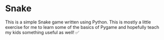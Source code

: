 # Snake

This is a simple Snake game written using Python.  This is mostly a little exercise for me to learn some of the basics of Pygame and hopefully teach my kids something useful as well! ✅


